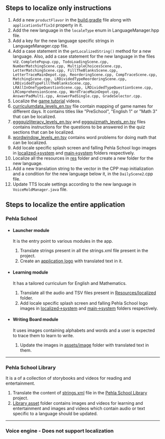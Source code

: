 ## Steps to localize only instructions
1. Add a new `productFlavor` in the [build.gradle](https://github.com/maqsoftware/Pehla-School/blob/newmaster/pehlaschool/proj.android-studio/app/build.gradle) file along with `applicationSuffixId` property in it.
2. Add the new language in the `localeType` enum in LanguageManager.hpp file.
3. Add a key for the new language specific strings in LanguageManager.cpp file.
4. Add a case statement in the `getLocalizedString()` method for a new language. Also, add a case statement for the new language in the files viz. `CompletePopup.cpp, TodoLoadingScene.cpp, NumberMatchingScene.cpp, MultipleChoicesScene.cpp, LetterMatchingScene.cpp, FillTheBlanksScene.cpp, LetterTraceMainDepot.cpp, ReorderingScene.cpp, CompTraceScene.cpp, MatchingScene.cpp, LRDividedTypeReorderingScene.cpp, LRDividedTypeFillTheBlanksScene.cpp, LRAllInOneTypeQuestionScene.cpp, LRDividedTypeQuestionScene.cpp, LRComprehensionScene.cpp, WordTraceMainDepot.cpp, AnswerPadMulti.cpp, AnswerPadSingle.cpp, GradeSelector.cpp.`
5. Localize the [game tutorial](https://github.com/maqsoftware/Pehla-School-Assets/tree/master/localized/tutorialvideo) videos.
6. [curriculumdata_levels_en.tsv](https://github.com/maqsoftware/Pehla-School-Assets/blob/master/localized/curriculumdata_en.tsv) file contain mapping of game names for different days. It contains titles like "PreSchool", "English 1" or "Math 3" that can be localized.
7. [eggquizliteracy_levels_en.tsv](https://github.com/maqsoftware/Pehla-School-Assets/blob/master/localized/games/eggquiz/eggquizliteracy_levels_en.tsv) and [eggquizmath_levels_en.tsv](https://github.com/maqsoftware/Pehla-School-Assets/blob/master/localized/games/eggquiz/eggquizmath_levels_en.tsv) files contains instructions for the questions to be answered in the quiz sections that can be localized.
8. [wordwindow_levels_en.tsv](https://github.com/maqsoftware/Pehla-School-Assets/blob/master/localized/games/wordwindow/wordwindow_level_en.tsv) contains word problems for doing math that can be localized.
9. Add locale specific splash screen and falling Pehla School logo images in [localized->system](https://github.com/maqsoftware/Pehla-School-Assets/tree/master/localized/system) and [main->system](https://github.com/maqsoftware/Pehla-School-Assets/tree/master/main/system) folders respectively.
10. Localize all the resources in [res](https://github.com/maqsoftware/Pehla-School/tree/newmaster/pehlaschool/proj.android-studio/app/src/english/res) folder and create a new folder for the new language.
11. Add a new translation string to the vector in the CPP map initialization and a condition for the new language below it, in the `DailyScene2`.cpp file.
12. Update TTS locale settings according to the new language in `VoiceMoldManager.java` file.

## Steps to localize the entire application

### Pehla School

* #### Launcher module
	It is the entry point to various modules in the app.
    1. Translate strings present in all the strings.xml file present in the project.
    2. Create an [application logo](https://github.com/maqsoftware/Pehla-School/blob/newmaster/pehlaschool/proj.android-studio/app/src/hindi/res/drawable-nodpi/launcher_pehlaschool_logo.png) with translated text in it.

* #### Learning module
	It has a tailored curriculum for English and Mathematics.  
  1. Translate all the audio and TSV files present in [Resources/localized](https://github.com/maqsoftware/Pehla-School-Assets/tree/master/localized) folder.
  2. Add locale specific splash screen and falling Pehla School logo images in [localized->system](https://github.com/maqsoftware/Pehla-School-Assets/tree/master/localized/system) and [main->system](https://github.com/maqsoftware/Pehla-School-Assets/tree/master/main/system) folders respectively.

* #### Writing Board module
  It uses images containing alphabets and words and a user is expected to trace them to learn to write.
  1.  Update the images in [assets/image](https://github.com/maqsoftware/Pehla-School/tree/newmaster/pehlaschool/proj.android-studio/app/src/main/assets/image/en-us) folder with translated text in them.
---
### Pehla School Library
It is a of a collection of storybooks and videos for reading and entertainment.
1. Translate the content of [strings.xml](https://github.com/maqsoftware/Pehla-School/blob/newmaster/pehlaschoollibrary/proj.android-studio/app/res/values/strings.xml) file in the [Pehla School Library](https://github.com/maqsoftware/Pehla-School/tree/newmaster/pehlaschoollibrary/) project.
2. [Library asset](https://github.com/maqsoftware/Pehla-School-Hindi-Assets-Library/tree/master/en-us) folder contains images and videos for learning and entertainment and images and videos which contain audio or text specific to a language should be updated. 
___
### Voice engine - Does not support localization
